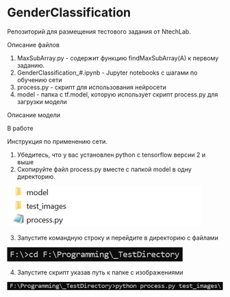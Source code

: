 # GenderClassification

Репозиторий для размещения тестового задания от NtechLab.

Описание файлов
1. MaxSubArray.py - содержит функцию findMaxSubArray(A) к первому заданию.
2. GenderClassification_#.ipynb - Jupyter notebooks с шагами по обучению сети
3. process.py - cкрипт для использования нейросети
4. model - папка с tf.model, которую использует скрипт process.py для загрузки модели

Описание модели

В работе


Инструкция по применению сети.
1) Убедитесь, что у вас установлен python с tensorflow версии 2 и выше
2) Скопируйте файл process.py вместе с папкой model в одну директорию.

![](desc_images/folder_files.png)

3) Запустите командную строку и перейдите в директорию с файлами

![](desc_images/changefolder.jpg)

4) Запустите скрипт указав путь к папке с изображениями

![](desc_images/process_exec.png)
